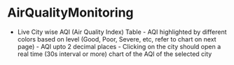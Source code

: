 # AirQualityMonitoring
- Live City wise AQI (Air Quality Index) Table - AQI highlighted by different colors based on level (Good, Poor, Severe, etc, refer to chart on next page) - AQI upto 2 decimal places - Clicking on the city should open a real time (30s interval or more) chart of the AQI of the selected city
